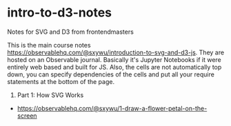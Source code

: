 # intro-to-d3-notes
Notes for SVG and D3 from frontendmasters

This is the main course notes https://observablehq.com/@sxywu/introduction-to-svg-and-d3-js. They are hosted on an Observable journal. Basically it's Jupyter Notebooks if it were entirely web based and built for JS. Also, the cells are not automatically top down, you can specify dependencies of the cells and put all your require statements at the bottom of the page.

1. Part 1: How SVG Works
- https://observablehq.com/@sxywu/1-draw-a-flower-petal-on-the-screen

